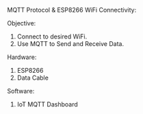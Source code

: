 MQTT Protocol & ESP8266 WiFi Connectivity:

Objective:
1. Connect to desired WiFi.
2. Use MQTT to Send and Receive Data.

Hardware:
1. ESP8266
2. Data Cable

Software:
1. IoT MQTT Dashboard


